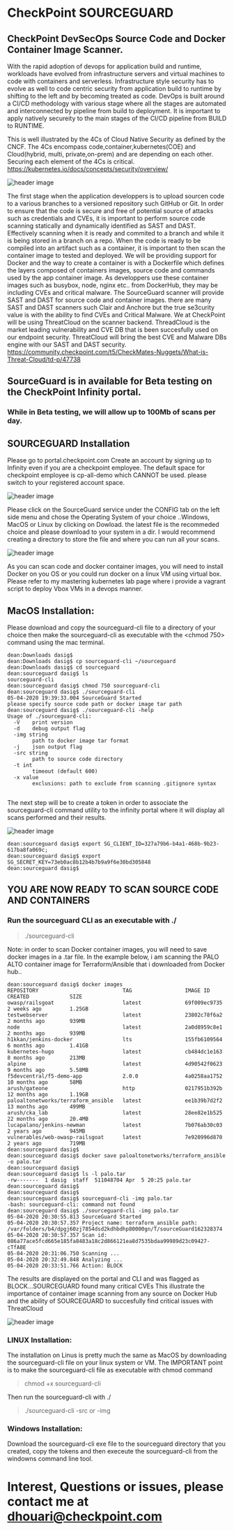 # CheckPoint SOURCEGUARD
## CheckPoint DevSecOps Source Code and Docker Container Image Scanner.

With the rapid adoption of devops for application build and runtime, workloads have evolved from infrastructure servers and virtual machines to code with containers and serverless.
Infrastructure style security has to evolve as well to code centric security from application build to runtime by shifting to the left and by becoming treated as code.
DevOps is built around a CI/CD methodology with various stage where all the stages are automated and interconnected by pipeline from build to deployment.
It is important to apply natively secureity to the main stages of the CI/CD pipeline from BUILD to RUNTIME.

This is well illustrated by the 4Cs of Cloud Native Security as defined by the CNCF. 
The 4Cs encompass code,container,kubernetes(COE) and Cloud(hybrid, multi, private,on-prem) and are depending on each other. Securing each element of the 4Cs is critical.
https://kubernetes.io/docs/concepts/security/overview/
           
   ![header image](https://github.com/dean-houari/Mastering-Kubernetes/blob/master/LAB/4c.png)
   
The first stage when the application developpers is to upload sourcen code to a various branches to a versioned repository such GitHub or Git. In order to ensure that the code is secure and free of potential source of attacks such as credentials
and CVEs, it is important to perform source code scanning statically and dynamically identified as SAST and DAST. Effectively scanning when it is ready and commited to a branch and while it is being stored
in a branch on a repo.
When the code is ready to be compiled into an artifact such as a container, it is important to then scan the container image to tested and deployed.
We will be providing support for Docker and the way to create a container is with a Dockerfile which defines the layers composed of containers images, source code and commands used by the app container image.
As developpers use these container images such as busybox, node, nginx etc.. from DockerHub, they may be including CVEs and critical malware.
The SourceGuard scanner will provide SAST and DAST for source code and container images. 
there are many SAST and DAST scanners such Clair and Anchore but the true se3curity value is with the ability to find CVEs and Critical Malware.
We at CheckPoint will be using ThreatCloud on the scanner backend. ThreadCloud is the market leading vulnerability and CVE DB that is been succesfully used
on our endpoint security.
ThreatCloud will bring the best CVE and Malware DBs engine with our SAST and DAST security. 
  https://community.checkpoint.com/t5/CheckMates-Nuggets/What-is-Threat-Cloud/td-p/47738
  
## SourceGuard is in available for Beta testing on the CheckPoint Infinity portal.
### While in Beta testing, we will allow up to 100Mb of scans per day.

## SOURCEGUARD Installation

Please go to portal.checkpoint.com 
Create an account by signing up to Infinity even if you are a checkpoint employee. The default space for checkpoint employee is cp-all-demo which CANNOT be used. please switch to your registered account space.

   ![header image](infinity1.png)
   
Please click on the SourceGuard service under the CONFIG tab on the left side menu and chose the Operating System of your choice ..Windows, MacOS or Linux by clicking on Dowload. the latest file is the recommeded choice and please download to your system in a dir.
I would recommend creating a directory to store the file and where you can run all your scans.

  ![header image](infinity2.png)
  
 As you can scan code and docker container images, you will need to install Docker on you OS or you could run docker on a linux VM using virtual box. Please refer to my mastering kubernetes lab page where i provide a vagrant script to deploy Vbox VMs in a devops manner.
 
 ## MacOS Installation:
 
Please download and copy the sourceguard-cli file to a directory of your choice then make the sourceguard-cli as executable with the 
<chmod 750> command using the mac terminal.
 
```
dean:Downloads dasig$ 
dean:Downloads dasig$ cp sourceguard-cli ~/sourceguard
dean:Downloads dasig$ cd sourceguard 
dean:sourceguard dasig$ ls
sourceguard-cli
dean:sourceguard dasig$ chmod 750 sourceguard-cli   
dean:sourceguard dasig$ ./sourceguard-cli
05-04-2020 19:39:33.004 SourceGuard Started
please specify source code path or docker image tar path
dean:sourceguard dasig$ ./sourceguard-cli -help
Usage of ./sourceguard-cli:
  -V	print version
  -d	debug output flag
  -img string
    	path to docker image tar format
  -j	json output flag
  -src string
    	path to source code directory
  -t int
    	timeout (default 600)
  -x value
    	exclusions: path to exclude from scanning .gitignore syntax
 
 ```
 
 The next step will be to create a token in order to associate the sourceguard-cli command utility to the infinity portal where it will display all scans performed and their results.
 
  ![header image](token.png)
 
```
dean:sourceguard dasig$ export SG_CLIENT_ID=327a79b6-b4a1-468b-9b23-617ba8fa069c;
dean:sourceguard dasig$ export SG_SECRET_KEY=73eb0ac8b12b4b7b9a9f6e30bd305848
dean:sourceguard dasig$ 

```
## YOU ARE NOW READY TO SCAN SOURCE CODE AND CONTAINERS

### Run the sourceguard CLI as an executable with ./

> ./sourceguard-cli

Note: in order to scan Docker container images, you will need to save docker images in a .tar file.
In the example below, i am scanning the PALO ALTO container image for Terraform/Ansible that i downloaded from Docker hub..

```
dean:sourceguard dasig$ docker images
REPOSITORY                           TAG                 IMAGE ID            CREATED             SIZE
owasp/railsgoat                      latest              69f009ec9735        2 weeks ago         1.25GB
testwebserver                        latest              23802c78f6a2        2 months ago        939MB
node                                 latest              2a0d8959c8e1        2 months ago        939MB
h1kkan/jenkins-docker                lts                 155fb6109564        6 months ago        1.41GB
kubernetes-hugo                      latest              cb484dc1e163        8 months ago        213MB
alpine                               latest              4d90542f0623        9 months ago        5.58MB
f5devcentral/f5-demo-app             2.0.0               4a0258aa1752        10 months ago       58MB
arush/gateone                        http                0217951b392b        12 months ago       1.19GB
paloaltonetworks/terraform_ansible   latest              ee1b39b7d2f2        13 months ago       499MB
arush/cka_lab                        latest              28ee82e1b525        22 months ago       20.4MB
lucapalano/jenkins-newman            latest              7b076ab30c03        2 years ago         945MB
vulnerables/web-owasp-railsgoat      latest              7e920996d870        2 years ago         719MB
dean:sourceguard dasig$ 
dean:sourceguard dasig$ docker save paloaltonetworks/terraform_ansible -o palo.tar
dean:sourceguard dasig$ 
dean:sourceguard dasig$ ls -l palo.tar
-rw-------  1 dasig  staff  511048704 Apr  5 20:25 palo.tar
dean:sourceguard dasig$ 
dean:sourceguard dasig$ 
dean:sourceguard dasig$ sourceguard-cli -img palo.tar
-bash: sourceguard-cli: command not found
dean:sourceguard dasig$ ./sourceguard-cli -img palo.tar
05-04-2020 20:30:55.813 SourceGuard Started
05-04-2020 20:30:57.357 Project name: terraform_ansible path: /var/folders/b4/dpgj60zj7854dsd2kdhbdhp80000gn/T/sourceGuard162328374
05-04-2020 20:30:57.357 Scan id: 086a77ace5fcd665e185fa8483a18c2d866121ea8d7535bdaa99989d23c09427-cTfA8E
05-04-2020 20:31:06.750 Scanning ...
05-04-2020 20:32:49.848 Analyzing ...
05-04-2020 20:33:51.766 Action: BLOCK

```

The results are displayed on the portal and CLI and was flagged as BLOCK...SOURCEGUARD found many critical CVEs 
This illustrate the importance of container image scanning from any source on Docker Hub  and the ability of SOURCEGUARD to succesfully find critical issues with ThreatCloud 

 ![header image](docker2.png)


 ### LINUX Installation:
 
 The installation on Linus is pretty much the same as MacOS by downloading the sourceguard-cli file on your linux system or VM.
 The IMPORTANT point is to make the sourceguard-cli file as executable with chmod command 
 
 > chmod +x sourceguard-cli
 
 Then run the sourceguard-cli with ./
 
 > ./sourceguard-cli -src or -img
 
 
### Windows Installation:

Download the sourceguard-cli exe file to the sourceguard directory that you created, copy the tokens and then execeute the sourceguard-cli from the windowns command line tool.
 
# Interest, Questions or issues, please contact me at dhouari@checkpoint.com
   
   


